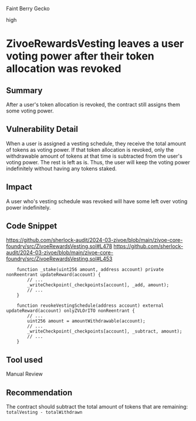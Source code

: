 Faint Berry Gecko

high

# ZivoeRewardsVesting leaves a user voting power after their token allocation was revoked

## Summary
After a user's token allocation is revoked, the contract still assigns them some voting power.

## Vulnerability Detail
When a user is assigned a vesting schedule, they receive the total amount of tokens as voting power. If that token allocation is revoked, only the withdrawable amount of tokens at that time is subtracted from the user's voting power. The rest is left as is. Thus, the user will keep the voting power indefinitely without having any tokens staked.

## Impact
A user who's vesting schedule was revoked will have some left over voting power indefinitely.

## Code Snippet
https://github.com/sherlock-audit/2024-03-zivoe/blob/main/zivoe-core-foundry/src/ZivoeRewardsVesting.sol#L478
https://github.com/sherlock-audit/2024-03-zivoe/blob/main/zivoe-core-foundry/src/ZivoeRewardsVesting.sol#L453
```sol
    function _stake(uint256 amount, address account) private nonReentrant updateReward(account) {
        // ...
        _writeCheckpoint(_checkpoints[account], _add, amount);
        // ...
    }

    function revokeVestingSchedule(address account) external updateReward(account) onlyZVLOrITO nonReentrant {
        // ...        
        uint256 amount = amountWithdrawable(account);
        // ...
        _writeCheckpoint(_checkpoints[account], _subtract, amount);
        // ...
    }
```

## Tool used

Manual Review

## Recommendation
The contract should subtract the total amount of tokens that are remaining: `totalVesting - totalWithdrawn`